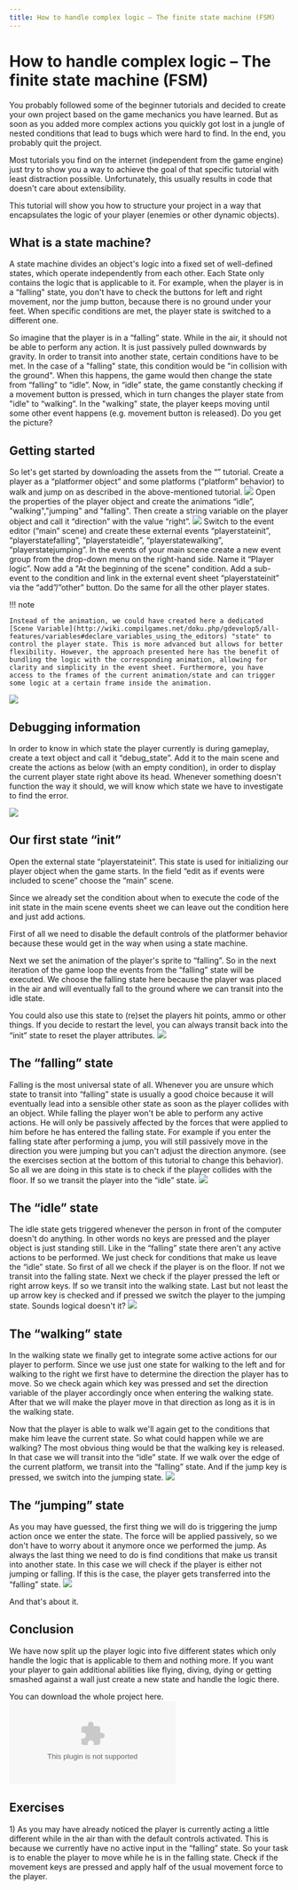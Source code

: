 ```yaml
---
title: How to handle complex logic – The finite state machine (FSM)
---
```

# How to handle complex logic – The finite state machine (FSM)

You probably followed some of the beginner tutorials and decided to create your own project based on the game mechanics you have learned. But as soon as you added more complex actions you quickly got lost in a jungle of nested conditions that lead to bugs which were hard to find. In the end, you probably quit the project.

Most tutorials you find on the internet (independent from the game engine) just try to show you a way to achieve the goal of that specific tutorial with least distraction possible. Unfortunately, this usually results in code that doesn't care about extensibility.

This tutorial will show you how to structure your project in a way that encapsulates the logic of your player (enemies or other dynamic objects).

## What is a state machine?

A state machine divides an object's logic into a fixed set of well-defined states, which operate independently from each other. Each State only contains the logic that is applicable to it. For example, when the player is in a “falling" state, you don't have to check the buttons for left and right movement, nor the jump button, because there is no ground under your feet. When specific conditions are met, the player state is switched to a different one.

So imagine that the player is in a “falling” state. While in the air, it should not be able to perform any action. It is just passively pulled downwards by gravity. In order to transit into another state, certain conditions have to be met. In the case of a "falling" state, this condition would be "in collision with the ground". When this happens, the game would then change the state from “falling” to “idle”. Now, in “idle” state, the game constantly checking if a movement button is pressed, which in turn changes the player state from "idle" to “walking”. In the "walking" state, the player keeps moving until some other event happens (e.g. movement button is released). Do you get the picture?

## Getting started

So let's get started by downloading the assets from the “[](/gdevelop5/tutorials/platformer/start)” tutorial. Create a player as a “platformer object” and some platforms (“platform” behavior) to walk and jump on as described in the above-mentioned tutorial. ![](/gdevelop5/tutorials/screenshot_scenes.png) Open the properties of the player object and create the animations “idle”, "walking","jumping" and "falling". Then create a string variable on the player object and call it “direction” with the value “right”. ![](/gdevelop5/tutorials/player_animations.png) Switch to the event editor (“main” scene) and create these external events “playerstateinit”, “playerstatefalling”, “playerstateidle”, “playerstatewalking”, “playerstatejumping”. In the events of your main scene create a new event group from the drop-down menu on the right-hand side. Name it “Player logic”. Now add a "At the beginning of the scene" condition. Add a sub-event to the condition and link in the external event sheet “playerstateinit” via the “add”/”other” button. Do the same for all the other player states.

!!! note

    Instead of the animation, we could have created here a dedicated [Scene Variable](http://wiki.compilgames.net/doku.php/gdevelop5/all-features/variables#declare_variables_using_the_editors) "state" to control the player state. This is more advanced but allows for better flexibility. However, the approach presented here has the benefit of bundling the logic with the corresponding animation, allowing for clarity and simplicity in the event sheet. Furthermore, you have access to the frames of the current animation/state and can trigger some logic at a certain frame inside the animation.

![](/gdevelop5/tutorials/main_events_state-linking.png)

## Debugging information

In order to know in which state the player currently is during gameplay, create a text object and call it “debug_state”. Add it to the main scene and create the actions as below (with an empty condition), in order to display the current player state right above its head. Whenever something doesn't function the way it should, we will know which state we have to investigate to find the error.

![](/gdevelop5/tutorials/main_events_debug.png)

## Our first state “init”

Open the external state “playerstateinit”. This state is used for initializing our player object when the game starts. In the field “edit as if events were included to scene” choose the “main” scene.

Since we already set the condition about when to execute the code of the init state in the main scene events sheet we can leave out the condition here and just add actions.

First of all we need to disable the default controls of the platformer behavior because these would get in the way when using a state machine.

Next we set the animation of the player's sprite to “falling”. So in the next iteration of the game loop the events from the “falling” state will be executed. We choose the falling state here because the player was placed in the air and will eventually fall to the ground where we can transit into the idle state.

You could also use this state to (re)set the players hit points, ammo or other things. If you decide to restart the level, you can always transit back into the “init” state to reset the player attributes. ![](/gdevelop5/tutorials/init_state_events.png)

## The “falling” state

Falling is the most universal state of all. Whenever you are unsure which state to transit into “falling” state is usually a good choice because it will eventually lead into a sensible other state as soon as the player collides with an object. While falling the player won't be able to perform any active actions. He will only be passively affected by the forces that were applied to him before he has entered the falling state. For example if you enter the falling state after performing a jump, you will still passively move in the direction you were jumping but you can't adjust the direction anymore. (see the exercises section at the bottom of this tutorial to change this behavior). So all we are doing in this state is to check if the player collides with the floor. If so we transit the player into the “idle” state. ![](/gdevelop5/tutorials/falling_state_events.png)

## The “idle” state

The idle state gets triggered whenever the person in front of the computer doesn't do anything. In other words no keys are pressed and the player object is just standing still. Like in the “falling” state there aren't any active actions to be performed. We just check for conditions that make us leave the “idle” state. So first of all we check if the player is on the floor. If not we transit into the falling state. Next we check if the player pressed the left or right arrow keys. If so we transit into the walking state. Last but not least the up arrow key is checked and if pressed we switch the player to the jumping state. Sounds logical doesn't it? ![](/gdevelop5/tutorials/idle_state_events.png)

## The “walking” state

In the walking state we finally get to integrate some active actions for our player to perform. Since we use just one state for walking to the left and for walking to the right we first have to determine the direction the player has to move. So we check again which key was pressed and set the direction variable of the player accordingly once when entering the walking state. After that we will make the player move in that direction as long as it is in the walking state.

Now that the player is able to walk we'll again get to the conditions that make him leave the current state. So what could happen while we are walking? The most obvious thing would be that the walking key is released. In that case we will transit into the “idle” state. If we walk over the edge of the current platform, we transit into the “falling” state. And if the jump key is pressed, we switch into the jumping state. ![](/gdevelop5/tutorials/walking_state_events.png)

## The “jumping” state

As you may have guessed, the first thing we will do is triggering the jump action once we enter the state. The force will be applied passively, so we don't have to worry about it anymore once we performed the jump. As always the last thing we need to do is find conditions that make us transit into another state. In this case we will check if the player is either not jumping or falling. If this is the case, the player gets transferred into the “falling” state. ![](/gdevelop5/tutorials/jumping_state_events.png)

And that's about it.

## Conclusion

We have now split up the player logic into five different states which only handle the logic that is applicable to them and nothing more. If you want your player to gain additional abilities like flying, diving, dying or getting smashed against a wall just create a new state and handle the logic there.

You can download the whole project here. ![](/gdevelop5/tutorials/fsm_tutorial_gd5.zip)

## Exercises

1\) As you may have already noticed the player is currently acting a little different while in the air than with the default controls activated. This is because we currently have no active input in the “falling” state. So your task is to enable the player to move while he is in the falling state. Check if the movement keys are pressed and apply half of the usual movement force to the player.

